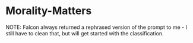 # Morality-Matters


NOTE: Falcon always returned a rephrased version of the prompt to me - I still have to clean that, but will get started with the classification.
